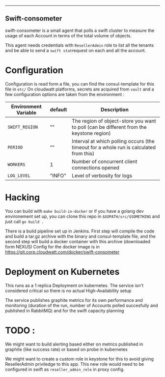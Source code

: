------------------
 Swift-consometer
------------------

swift-consometer is a small agent that polls a swift cluster
to measure the usage of each Account in terms of the total
volume of objects.

This agent needs credentials with `ResellerAdmin` role
to list all the tenants and be able to send a `swift stat`request on
each and all the account.

# Configuration

Configuration is read form a file, you can find the consul-template for this file in `etc/`
On cloudwatt platforms, secrets are acquired from `vault` and a few configuration options are taken from the environment :

| Environment Variable | default | Description                                                                                                                                   |
|----------------------|---------|-----------------------------------------------------------------------------------------------------------------------------------------------|
| `SWIFT_REGION`       | ""      | The region of object-store you want to poll (can be different from the keystone region)                                                       |
| `PERIOD`             | ""      | Interval at which polling occurs (the timeout for a whole run is calculated from this)                                                        |
| `WORKERS`            | 1       | Number of concurrent client connections opened                                                                                                |
| `LOG_LEVEL`          | "INFO"  | Level of verbosity for logs                                                                                                                   |

# Hacking

You can build with `make build-in-docker` or if you have a golang dev environement set up, you can clone this repo in `$GOPATH/src/$SOMETHING` and just call `go build .`

There is a build pipeline set up in Jenkins.
First step will compile the code and build a tar.gz archive with the binary and consul-template file, and the second step will build a docker
container with this archive (downloaded form NEXUS)
Config for the docker image is in https://git.corp.cloudwatt.com/docker/swift-consometer

# Deployment on Kubernetes

This runs as a 1 replica Deployment on kubernetes.
The service isn't considered critical so there is no actual High-Availability setup

The service publishes graphite metrics for its own performance and monitoring (duration of the run, number of Accounts polled succesfully and published in RabbitMQ)
and for the swift capacity planning


# TODO :
We might want to build alerting based either on metrics published in graphite (like success rate)
or based on probe in kubernetes

We might want to create a custom role in keystone for this to avoid giving ResellerAdmin priviledge to this app.
This new role would need to be configured in swift as `reseller_admin_role` in proxy config.
